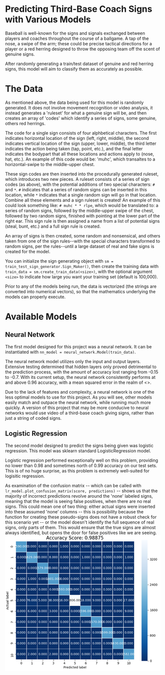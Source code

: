# Predicting Third-Base Coach Signs with Various Models
Baseball is well-known for the signs and signals exchanged between players and coaches throughout the course of a ballgame. A tap of the nose, a swipe of the arm; these could be precise tactical directions for a player or a red herring designed to throw the opposing team off the scent of genuine signs.

After randomly generating a train/test dataset of genuine and red herring signs, this model will aim to classify them as accurately as possible.

# The Data
As mentioned above, the data being used for this model is randomly generated. It does not involve movement recognition or video analysis, it instead generates a 'ruleset' for what a genuine sign will be, and then creates an array of 'codes' which identify a series of signs, some genuine, others red herrings.

The code for a single sign consists of four alphbetical characters. The first indicates horizontal location of the sign (left, right, middle), the second indicates vertical location of the sign (upper, lower, middle), the third letter indicates the action being taken (tap, point, etc.), and the final letter indicates the bodypart that all these locations and actions apply to (nose, hat, etc.). An example of this code would be: 'muhc', which transaltes to a horizontal-swipe to the middle-upper chest.

These sign codes are then inserted into the procedurally generated ruleset, which introduces two new pieces. A ruleset consists of a series of sign codes (as above), with the potential additions of two special characters: `#` and ` * `. `#` indicates that a series of random signs can be inserted in this location, while ` * ` indicates that a single random sign will go in that location. Combine all these elements and a sign ruleset is created! An example of this could look something like: `# muhc * * rlpe`, which would be translated to: a series of random signs, followed by the middle-upper swipe of the chest, followed by two random signs, finished with pointing at the lower part of the right ear. This sign rule is then assigned a name from a list of potential signs (steal, bunt, etc.) and a full sign rule is created.

An array of signs is then created, some random and nonsensical, and others taken from one of the sign rules--with the special characters transformed to random signs, per the rules--until a large dataset of real and fake signs is created for the model.

You can initialize the sign generating object with `sm = train_test_sign_generator.Sign_Maker()`, then create the training data with `train_data = sm.create_train_data(<size>)`, with the optional argument `<size>` to indicate how large you want your training set (default is 100,000).

Prior to any of the models being run, the data is vectorized (the strings are converted into numerical vectors), so that the mathematics underlying the models can properly execute.

# Available Models
## Neural Network
The first model designed for this project was a neural network. It can be instantiated with `nn_model = neural_network.Model(train_data)`.

The neural network model utilizes only the input and output layers. Extensive testing determined that hidden layers only proved detrimental to the prediction process, with the amount of accuracy lost ranging from -0.15 to -0.7. With its current setup, the neural network consistently performs at and above 0.96 accuracy, with a mean squared error in the realm of <>.

Due to the lack of features and complexity, a neural network is one of the less optimal models to use for this project. As you will see, other models easily match and outpace the neural network, while running much more quickly. A version of this project that may be more conducive to neural networks would use video of a third-base coach giving signs, rather than just a string of coded signs.

## Logistic Regression
The second model designed to predict the signs being given was logistic regression. This model was sklearn standard LogisticRegression model.

Logistic regression performed exceptionally well on this problem, providing no lower than 0.98 and sometimes north of 0.99 accuracy on our test sets. This is of no huge surprise, as this problem is extremely well-suited for logisitic regression.

As examination of the confusion matrix -- which can be called with `lr_model.plot_confusion_matrix(score, predictions)` -- shows us that the majority of incorrect predictions revolve around the 'none' labeled signs, meaning that the model is seeing false positives, when there are no real signs. This could mean one of two thing: either actual signs were inserted into these assumed 'none' columns -- this is possibility because the function for creating these pseudo-signs does not have a robust check for this scenario yet -- or the model doesn't identify the full sequence of real signs, only parts of them. This would ensure that the true signs are almost always identified, but opens the door for false positives like we are seeing.
![confusion matrix](https://github.com/bjhammack/nn_baseball_sign_predictor/blob/master/images/lr_confusion_matrix.png?raw=true)